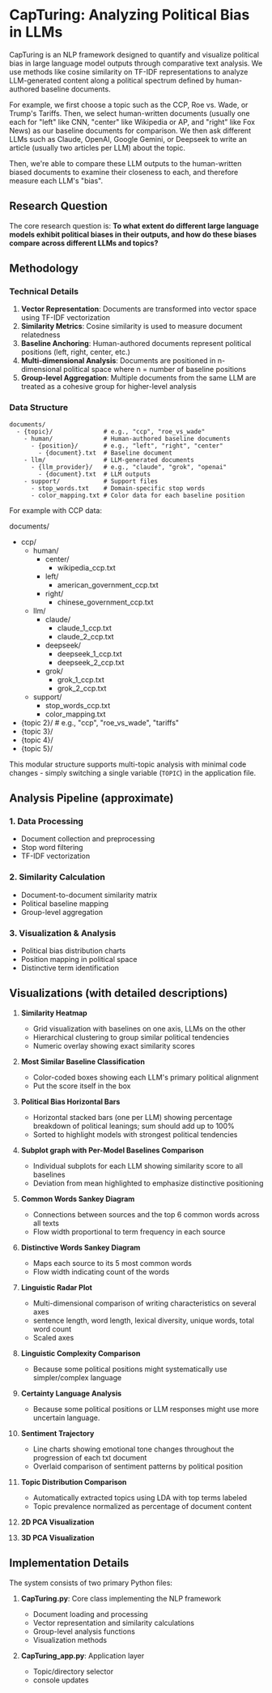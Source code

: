 # CapTuring: Analyzing Political Bias in LLMs

CapTuring is an NLP framework designed to quantify and visualize political bias in large language model outputs through comparative text analysis. We use methods like cosine similarity on TF-IDF representations to analyze LLM-generated content along a political spectrum defined by human-authored baseline documents.

For example, we first choose a topic such as the CCP, Roe vs. Wade, or Trump's Tariffs. Then, we select human-written documents (usually one each for "left" like CNN, "center" like Wikipedia or AP, and "right" like Fox News) as our baseline documents for comparison. We then ask different LLMs such as Claude, OpenAI, Google Gemini, or Deepseek to write an article (usually two articles per LLM) about the topic.

Then, we're able to compare these LLM outputs to the human-written biased documents to examine their closeness to each, and therefore measure each LLM's "bias".

## Research Question

The core research question is: **To what extent do different large language models exhibit political biases in their outputs, and how do these biases compare across different LLMs and topics?**

## Methodology

### Technical Details

1. **Vector Representation**: Documents are transformed into vector space using TF-IDF vectorization
2. **Similarity Metrics**: Cosine similarity is used to measure document relatedness
3. **Baseline Anchoring**: Human-authored documents represent political positions (left, right, center, etc.)
4. **Multi-dimensional Analysis**: Documents are positioned in n-dimensional political space where n = number of baseline positions
5. **Group-level Aggregation**: Multiple documents from the same LLM are treated as a cohesive group for higher-level analysis

### Data Structure

```
documents/
  - {topic}/              # e.g., "ccp", "roe_vs_wade"
    - human/              # Human-authored baseline documents
      - {position}/       # e.g., "left", "right", "center"
        - {document}.txt  # Baseline document
    - llm/                # LLM-generated documents
      - {llm_provider}/   # e.g., "claude", "grok", "openai"
        - {document}.txt  # LLM outputs
    - support/            # Support files
      - stop_words.txt    # Domain-specific stop words
      - color_mapping.txt # Color data for each baseline position
```

For example with CCP data:

documents/
  - ccp/
    - human/
      - center/
        - wikipedia_ccp.txt
      - left/
        - american_government_ccp.txt
      - right/
        - chinese_government_ccp.txt
    - llm/
      - claude/
        - claude_1_ccp.txt
        - claude_2_ccp.txt
      - deepseek/
        - deepseek_1_ccp.txt
        - deepseek_2_ccp.txt
      - grok/
        - grok_1_ccp.txt
        - grok_2_ccp.txt
    - support/
      - stop_words_ccp.txt
      - color_mapping.txt
  - {topic 2}/              # e.g., "ccp", "roe_vs_wade", "tariffs"
  - {topic 3}/
  - {topic 4}/
  - {topic 5}/

This modular structure supports multi-topic analysis with minimal code changes - simply switching a single variable (`TOPIC`) in the application file.

## Analysis Pipeline (approximate)

### 1. Data Processing
   - Document collection and preprocessing
   - Stop word filtering
   - TF-IDF vectorization

### 2. Similarity Calculation
   - Document-to-document similarity matrix
   - Political baseline mapping
   - Group-level aggregation

### 3. Visualization & Analysis
   - Political bias distribution charts
   - Position mapping in political space
   - Distinctive term identification

## Visualizations (with detailed descriptions)

1. **Similarity Heatmap**
   - Grid visualization with baselines on one axis, LLMs on the other
   - Hierarchical clustering to group similar political tendencies
   - Numeric overlay showing exact similarity scores

2. **Most Similar Baseline Classification**
   - Color-coded boxes showing each LLM's primary political alignment
   - Put the score itself in the box

3. **Political Bias Horizontal Bars**
   - Horizontal stacked bars (one per LLM) showing percentage breakdown of political leanings; sum should add up to 100%
   - Sorted to highlight models with strongest political tendencies

4. **Subplot graph with Per-Model Baselines Comparison**
   - Individual subplots for each LLM showing similarity score to all baselines
   - Deviation from mean highlighted to emphasize distinctive positioning

5. **Common Words Sankey Diagram**
   - Connections between sources and the top 6 common words across all texts
   - Flow width proportional to term frequency in each source

6. **Distinctive Words Sankey Diagram**
   - Maps each source to its 5 most common words
   - Flow width indicating count of the words

7. **Linguistic Radar Plot**
   - Multi-dimensional comparison of writing characteristics on several axes
   - sentence length, word length, lexical diversity, unique words, total word count
   - Scaled axes

8. **Linguistic Complexity Comparison**
   - Because some political positions might systematically use simpler/complex language

9. **Certainty Language Analysis**
   - Because some political positions or LLM responses might use more uncertain language.

10. **Sentiment Trajectory**
    - Line charts showing emotional tone changes throughout the progression of each txt document
    - Overlaid comparison of sentiment patterns by political position

11. **Topic Distribution Comparison**
    - Automatically extracted topics using LDA with top terms labeled
    - Topic prevalence normalized as percentage of document content

12. **2D PCA Visualization**

13. **3D PCA Visualization**

## Implementation Details

The system consists of two primary Python files:

1. **CapTuring.py**: Core class implementing the NLP framework
   - Document loading and processing
   - Vector representation and similarity calculations
   - Group-level analysis functions
   - Visualization methods

2. **CapTuring_app.py**: Application layer
   - Topic/directory selector
   - console updates